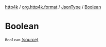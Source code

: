 [http4k](../../index.md) / [org.http4k.format](../index.md) / [JsonType](index.md) / [Boolean](./-boolean.md)

# Boolean

`Boolean` [(source)](https://github.com/http4k/http4k/blob/master/http4k-core/src/main/kotlin/org/http4k/format/Json.kt#L82)